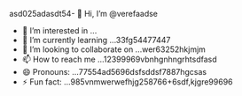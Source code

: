 asd025adasdt54- 👋 Hi, I’m @verefaadse
- 👀 I’m interested in ...
- 🌱 I’m currently learning ...33fg54477447
- 💞️ I’m looking to collaborate on ...wer63252hkjmjm
- 📫 How to reach me ...12399969vbnhgnhngrhtsdfasd
- 😄 Pronouns: ...77554ad5696dsfsddsf7887hgcsas
- ⚡ Fun fact: ...985vnmwerwefhjg258766+6sdf,kjgre99696
<!---65wercxvsdf GitHub profile.gr
You can click the Preview link to take a look at 45your changfsd2662dgr4
99gbvcv
525603vcf
nbbn66362
